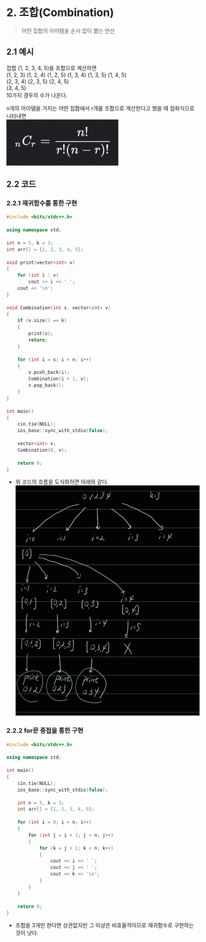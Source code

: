# 2. 조합(Combination)   
> 어떤 집합의 아이템을 순서 없이 뽑는 연산   
   
## 2.1 예시   
집합 (1, 2, 3, 4, 5)을 조합으로 계산하면   
(1, 2, 3) (1, 2, 4) (1, 2, 5) (1, 3, 4) (1, 3, 5) (1, 4, 5)   
(2, 3, 4) (2, 3, 5) (2, 4, 5)   
(3, 4, 5)   
10가지 경우의 수가 나온다.  

n개의 아이템을 가지는 어떤 집합에서 r개를 조합으로 계산한다고 했을 때 점화식으로 나타내면   
<img src="/Images/조합점화식.png" alt="조합점화식"></img><br/>

## 2.2 코드
### 2.2.1 재귀함수를 통한 구현
```c++
#include <bits/stdc++.h>

using namespace std;

int n = 5, k = 3;
int arr[] = {1, 2, 3, 4, 5};

void print(vector<int> v)
{
    for (int i : v)
        cout << i << ' ';
    cout << '\n';
}

void Combination(int s, vector<int> v)
{
    if (v.size() == k)
    {
        print(v);
        return;
    }

    for (int i = s; i < n; i++)
    {
        v.push_back(i);
        Combination(i + 1, v);
        v.pop_back();
    }
}

int main()
{
    cin.tie(NULL);
    ios_base::sync_with_stdio(false);

    vector<int> v;
    Combination(0, v);

    return 0;
}
```
- 위 코드의 흐름을 도식화하면 아래와 같다.
<img src="/Images/재귀_조합.jpg" width="500px" height="600px" alt="재귀_조합"></img><br/>

### 2.2.2 for문 중첩을 통한 구현
```c++
#include <bits/stdc++.h>

using namespace std;

int main()
{
    cin.tie(NULL);
    ios_base::sync_with_stdio(false);

    int n = 5, k = 3;
    int arr[] = {1, 2, 3, 4, 5};

    for (int i = 0; i < n; i++)
    {
        for (int j = i + 1; j < n; j++)
        {
            for (k = j + 1; k < n; k++)
            {
                cout << i << ' ';
                cout << j << ' ';
                cout << k << '\n';
            }
        }
    }

    return 0;
}
```
- 조합을 3개만 한다면 상관없지만 그 이상은 비효율적이므로 재귀함수로 구현하는 것이 낫다.
